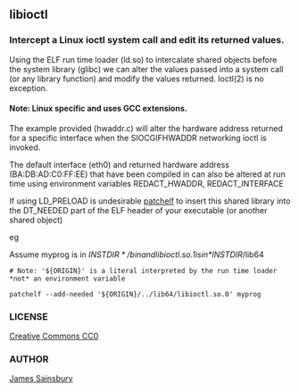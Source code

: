 ## libioctl

### Intercept a Linux ioctl system call and edit its returned values.

Using the ELF run time loader (ld.so) to intercalate shared objects
before the system library (glibc) we can alter the values passed into
a system call (or any library function) and modify the values returned.
Ioctl(2) is no exception.

#### Note: Linux specific and uses GCC extensions.

The example provided (hwaddr.c) will alter the hardware address returned
for a specific interface when the SIOCGIFHWADDR networking ioctl is invoked.

The default interface (eth0) and returned hardware
address (BA:DB:AD:C0:FF:EE) that have been compiled in can also be altered at
run time using environment variables REDACT_HWADDR, REDACT_INTERFACE

If using LD_PRELOAD is undesirable
[patchelf](https://nixos.org/patchelf.html)
to insert this shared library into the DT_NEEDED part of the ELF header of your
executable (or another shared object)

eg

Assume myprog is in *$INSTDIR*/bin and libioctl.so.1 is in *$INSTDIR*/lib64
````
# Note: '${ORIGIN}' is a literal interpreted by the run time loader *not* an environment variable

patchelf --add-needed '${ORIGIN}/../lib64/libioctl.so.0' myprog
````
### LICENSE
[Creative Commons CC0](http://creativecommons.org/publicdomain/zero/1.0/legalcode)

### AUTHOR
[James Sainsbury](mailto:toves@sdf.lonestar.org)
